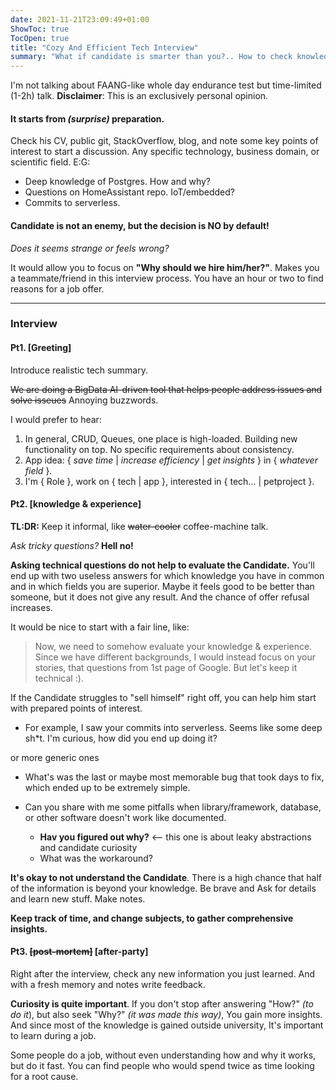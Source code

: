 ```yaml
---
date: 2021-11-21T23:09:49+01:00
ShowToc: true
TocOpen: true
title: "Cozy And Efficient Tech Interview"
summary: "What if candidate is smarter than you?.. How to check knowledge and experience within few hours?.."
---
```


I'm not talking about FAANG-like whole day endurance test but time-limited (1-2h) talk.
**Disclaimer**: This is an exclusively personal opinion.


#### It starts from _(surprise)_ preparation. 
Check his CV, public git, StackOverflow, blog, and note some key points of interest to start a discussion.
Any specific technology, business domain, or scientific field. E:G:
* Deep knowledge of Postgres. How and why?
* Questions on HomeAssistant repo. IoT/embedded?
* Commits to serverless. 

#### Candidate is not an enemy, but the decision is NO by default!
_Does it seems strange or feels wrong?_ 

It would allow you to focus on **"Why should we hire him/her?"**. Makes you a teammate/friend in this interview process.
You have an hour or two to find reasons for a job offer. 

------------
### Interview
#### Pt1. [Greeting]
Introduce realistic tech summary.

~~We are doing a BigData AI-driven tool that helps people address issues and solve isseues~~ Annoying buzzwords.  

I would prefer to hear: 
1. In general, CRUD, Queues, one place is high-loaded. Building new functionality on top. No specific requirements about consistency. 
2. App idea:  { _save time_ \| _increase efficiency_ \| _get insights_ } in { _whatever field_ }.
3. I'm { Role }, work on { tech \| app }, interested in { tech... \| petproject }.  

#### Pt2. [knowledge & experience]
**TL:DR:** Keep it informal, like ~~water-cooler~~ coffee-machine talk.

_Ask tricky questions?_ **Hell no!** 

**Asking technical questions do not help to evaluate the Candidate.**
You'll end up with two useless answers for which knowledge you have in common and in which fields you are superior. Maybe it feels good to be better than someone, but it does not give any result. And the chance of offer refusal increases.


It would be nice to start with a fair line, like: 
> Now, we need to somehow evaluate your knowledge & experience. Since we have different backgrounds, I would instead focus on your stories, that questions from 1st page of Google. But let's keep it technical :).

If the Candidate struggles to "sell himself" right off, you can help him start with prepared points of interest.

- For example, I saw your commits into serverless. Seems like some deep sh\*t. I'm curious, how did you end up doing it? 

or more generic ones
- What's was the last or maybe most memorable bug that took days to fix, which ended up to be extremely simple. 

- Can you share with me some pitfalls when library/framework, database, or other software doesn't work like documented. 
  - **Hav you figured out why?**  <-- this one is about leaky abstractions and candidate curiosity
  - What was the workaround?

**It's okay to not understand the Candidate**. There is a high chance that half of the information is beyond your knowledge. Be brave and 
Ask for details and learn new stuff. Make notes. 


**Keep track of time, and change subjects, to gather comprehensive insights.** 

#### Pt3. ~~[post-mortem]~~ [after-party]

Right after the interview, check any new information you just learned. And with a fresh memory and notes write feedback.

**Curiosity is quite important**. If you don't stop after answering "How?" _(to do it_), but also seek "Why?" _(it was made this way)_, You gain more insights.
And since most of the knowledge is gained outside university, It's important to learn during a job. 

Some people do a job, without even understanding how and why it works, but do it fast.
You can find people who would spend twice as time looking for a root cause. 

